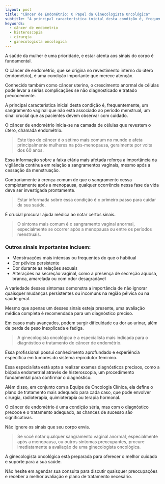 ```yaml
---
layout: post
title: "Câncer de Endométrio: O Papel da Ginecologista Oncológica"
subtitle: "A principal característica inicial desta condição é, frequentemente, um sangramento vaginal que não está associado ao período menstrual, um sinal crucial que as pacientes devem observar com cuidado."
keywords:
  - câncer de endometrio
  - histeroscopia
  - cirurgia
  - ginecologista oncologica
---
```


A saúde da mulher é uma prioridade, e estar atenta aos sinais do corpo é fundamental. 

O câncer de endométrio, que se origina no revestimento interno do útero (endométrio), é uma condição importante que merece atenção. 

Conhecido também como câncer uterino, o crescimento anormal de células pode levar a sérias complicações se não diagnosticado e tratado precocemente. 

A principal característica inicial desta condição é, frequentemente, um sangramento vaginal que não está associado ao período menstrual, um sinal crucial que as pacientes devem observar com cuidado.

O câncer de endométrio inicia-se na camada de células que revestem o útero, chamada endométrio. 

> Este tipo de câncer é o sétimo mais comum no mundo e afeta principalmente mulheres na pós-menopausa, geralmente por volta dos 60 anos. 

Essa informação sobre a faixa etária mais afetada reforça a importância da vigilância contínua em relação a sangramentos vaginais, mesmo após a cessação da menstruação. 

Contrariamente à crença comum de que o sangramento cessa completamente após a menopausa, qualquer ocorrência nessa fase da vida deve ser investigada prontamente. 

> Estar informada sobre essa condição é o primeiro passo para cuidar da sua saúde.

É crucial procurar ajuda médica ao notar certos sinais. 

> O sintoma mais comum é o sangramento vaginal anormal, especialmente se ocorrer após a menopausa ou entre os períodos menstruais.

### Outros sinais importantes incluem:

- Menstruações mais intensas ou frequentes do que o habitual
- Dor pélvica persistente
- Dor durante as relações sexuais
- Alterações na secreção vaginal, como a presença de secreção aquosa, branca, amarelada ou com odor desagradável

A variedade desses sintomas demonstra a importância de não ignorar quaisquer mudanças persistentes ou incomuns na região pélvica ou na saúde geral.

Mesmo que apenas um desses sinais esteja presente, uma avaliação médica completa é recomendada para um diagnóstico preciso.

Em casos mais avançados, podem surgir dificuldade ou dor ao urinar, além de perda de peso inexplicada e fadiga.

> A ginecologista oncológica é a especialista mais indicada para o diagnóstico e tratamento do câncer de endométrio.

Essa profissional possui conhecimento aprofundado e experiência específica em tumores do sistema reprodutor feminino. 

Essa especialista está apta a realizar exames diagnósticos precisos, como a biópsia endometrial através de histeroscopia, um procedimento fundamental para confirmar o diagnóstico. 

Além disso, em conjunto com a Equipe de Oncologia Clínica, ela define o plano de tratamento mais adequado para cada caso, que pode envolver cirurgia, radioterapia, quimioterapia ou terapia hormonal. 

O câncer de endométrio é uma condição séria, mas com o diagnóstico precoce e o tratamento adequado, as chances de sucesso são significativas. 

Não ignore os sinais que seu corpo envia. 

> Se você notar qualquer sangramento vaginal anormal, especialmente após a menopausa, ou outros sintomas preocupantes, procure imediatamente a avaliação de uma ginecologista oncológica. 

A ginecologista oncológica está preparada para oferecer o melhor cuidado e suporte para a sua saúde. 

Não hesite em agendar sua consulta para discutir quaisquer preocupações e receber a melhor avaliação e plano de tratamento necesário.
